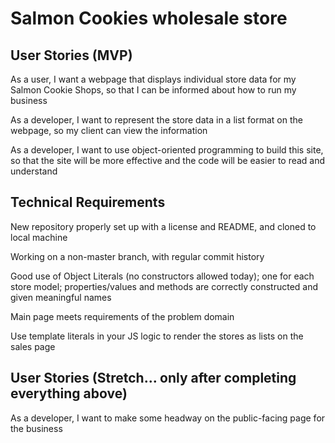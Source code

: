 # Salmon Cookies wholesale store

## User Stories (MVP)

As a user, I want a webpage that displays individual store data for my Salmon Cookie Shops, so that I can be informed about how to run my business

As a developer, I want to represent the store data in a list format on the webpage, so my client can view the information

As a developer, I want to use object-oriented programming to build this site, so that the site will be more effective and the code will be easier to read and understand

## Technical Requirements

New repository properly set up with a license and README, and cloned to local machine

Working on a non-master branch, with regular commit history

Good use of Object Literals (no constructors allowed today); one for each store model; properties/values and methods are correctly constructed and given meaningful names

Main page meets requirements of the problem domain

Use template literals in your JS logic to render the stores as lists on the sales page

## User Stories (Stretch... only after completing everything above)

As a developer, I want to make some headway on the public-facing page for the business
